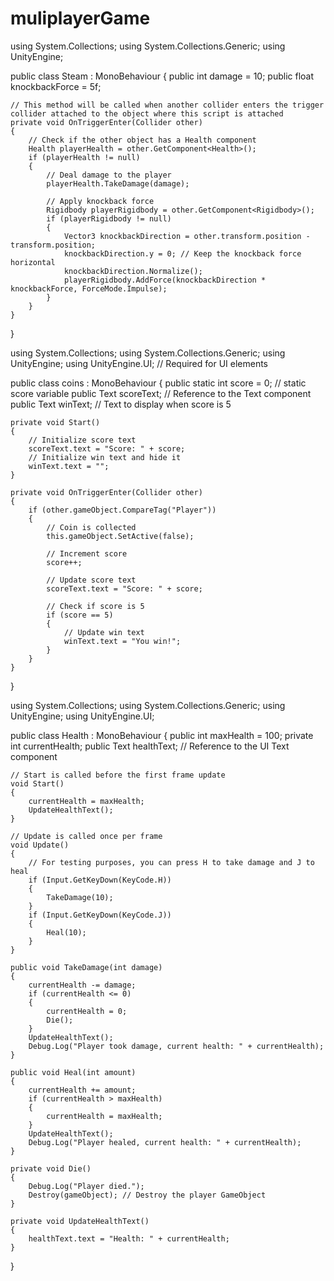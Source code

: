 # muliplayerGame

using System.Collections;
using System.Collections.Generic;
using UnityEngine;

public class Steam : MonoBehaviour
{
    public int damage = 10;
    public float knockbackForce = 5f;

    // This method will be called when another collider enters the trigger collider attached to the object where this script is attached
    private void OnTriggerEnter(Collider other)
    {
        // Check if the other object has a Health component
        Health playerHealth = other.GetComponent<Health>();
        if (playerHealth != null)
        {
            // Deal damage to the player
            playerHealth.TakeDamage(damage);

            // Apply knockback force
            Rigidbody playerRigidbody = other.GetComponent<Rigidbody>();
            if (playerRigidbody != null)
            {
                Vector3 knockbackDirection = other.transform.position - transform.position;
                knockbackDirection.y = 0; // Keep the knockback force horizontal
                knockbackDirection.Normalize();
                playerRigidbody.AddForce(knockbackDirection * knockbackForce, ForceMode.Impulse);
            }
        }
    }
}


using System.Collections;
using System.Collections.Generic;
using UnityEngine;
using UnityEngine.UI; // Required for UI elements

public class coins : MonoBehaviour
{
    public static int score = 0; // static score variable
    public Text scoreText; // Reference to the Text component
    public Text winText; // Text to display when score is 5

    private void Start()
    {
        // Initialize score text
        scoreText.text = "Score: " + score;
        // Initialize win text and hide it
        winText.text = "";
    }

    private void OnTriggerEnter(Collider other)
    {
        if (other.gameObject.CompareTag("Player"))
        {
            // Coin is collected
            this.gameObject.SetActive(false);

            // Increment score
            score++;

            // Update score text
            scoreText.text = "Score: " + score;

            // Check if score is 5
            if (score == 5)
            {
                // Update win text
                winText.text = "You win!";
            }
        }
    }
}



using System.Collections;
using System.Collections.Generic;
using UnityEngine;
using UnityEngine.UI;

public class Health : MonoBehaviour
{
    public int maxHealth = 100;
    private int currentHealth;
    public Text healthText; // Reference to the UI Text component

    // Start is called before the first frame update
    void Start()
    {
        currentHealth = maxHealth;
        UpdateHealthText();
    }

    // Update is called once per frame
    void Update()
    {
        // For testing purposes, you can press H to take damage and J to heal
        if (Input.GetKeyDown(KeyCode.H))
        {
            TakeDamage(10);
        }
        if (Input.GetKeyDown(KeyCode.J))
        {
            Heal(10);
        }
    }

    public void TakeDamage(int damage)
    {
        currentHealth -= damage;
        if (currentHealth <= 0)
        {
            currentHealth = 0;
            Die();
        }
        UpdateHealthText();
        Debug.Log("Player took damage, current health: " + currentHealth);
    }

    public void Heal(int amount)
    {
        currentHealth += amount;
        if (currentHealth > maxHealth)
        {
            currentHealth = maxHealth;
        }
        UpdateHealthText();
        Debug.Log("Player healed, current health: " + currentHealth);
    }

    private void Die()
    {
        Debug.Log("Player died.");
        Destroy(gameObject); // Destroy the player GameObject
    }

    private void UpdateHealthText()
    {
        healthText.text = "Health: " + currentHealth;
    }
}
